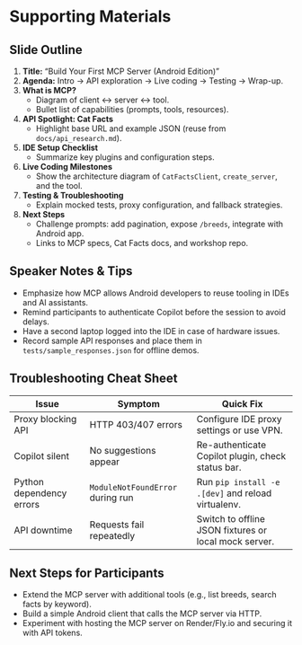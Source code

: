 # Supporting Materials

## Slide Outline
1. **Title:** “Build Your First MCP Server (Android Edition)”
2. **Agenda:** Intro → API exploration → Live coding → Testing → Wrap-up.
3. **What is MCP?**
   - Diagram of client ↔ server ↔ tool.
   - Bullet list of capabilities (prompts, tools, resources).
4. **API Spotlight: Cat Facts**
   - Highlight base URL and example JSON (reuse from `docs/api_research.md`).
5. **IDE Setup Checklist**
   - Summarize key plugins and configuration steps.
6. **Live Coding Milestones**
   - Show the architecture diagram of `CatFactsClient`, `create_server`, and the tool.
7. **Testing & Troubleshooting**
   - Explain mocked tests, proxy configuration, and fallback strategies.
8. **Next Steps**
   - Challenge prompts: add pagination, expose `/breeds`, integrate with Android app.
   - Links to MCP specs, Cat Facts docs, and workshop repo.

## Speaker Notes & Tips
- Emphasize how MCP allows Android developers to reuse tooling in IDEs and AI assistants.
- Remind participants to authenticate Copilot before the session to avoid delays.
- Have a second laptop logged into the IDE in case of hardware issues.
- Record sample API responses and place them in `tests/sample_responses.json` for offline demos.

## Troubleshooting Cheat Sheet
| Issue | Symptom | Quick Fix |
| --- | --- | --- |
| Proxy blocking API | HTTP 403/407 errors | Configure IDE proxy settings or use VPN. |
| Copilot silent | No suggestions appear | Re-authenticate Copilot plugin, check status bar. |
| Python dependency errors | `ModuleNotFoundError` during run | Run `pip install -e .[dev]` and reload virtualenv. |
| API downtime | Requests fail repeatedly | Switch to offline JSON fixtures or local mock server. |

## Next Steps for Participants
- Extend the MCP server with additional tools (e.g., list breeds, search facts by keyword).
- Build a simple Android client that calls the MCP server via HTTP.
- Experiment with hosting the MCP server on Render/Fly.io and securing it with API tokens.
